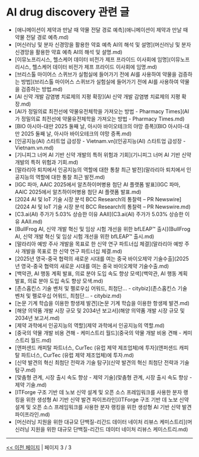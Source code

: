 # AI drug discovery 관련 글

- [애니메이션이 제약과 만날 때 약물 전달 경로 예측](애니메이션이 제약과 만날 때 약물 전달 경로 예측.md)
- [머신러닝 및 분자 신경망을 활용한 약효 예측 AI의 해석 및 설명](머신러닝 및 분자 신경망을 활용한 약효 예측 AI의 해석 및 설명.md)
- [이뮤노프리시스, 헬스케어 데이터 비전가 제프 프라이드 이사회에 임명](이뮤노프리시스, 헬스케어 데이터 비전가 제프 프라이드 이사회에 임명.md)
- [브리스톨 마이어스 스퀴브가 실험실에 들어가기 전에 AI를 사용하여 약물을 검증하는 방법](브리스톨 마이어스 스퀴브가 실험실에 들어가기 전에 AI를 사용하여 약물을 검증하는 방법.md)
- [AI 신약 개발 감염병 치료제의 지평 확장](AI 신약 개발 감염병 치료제의 지평 확장.md)
- [AI가 정밀의료 최전선에 약물유전체학을 가져오는 방법 - Pharmacy Times](AI가 정밀의료 최전선에 약물유전체학을 가져오는 방법 - Pharmacy Times.md)
- [BIO 아시아-대만 2025 둘째 날, 아시아 바이오테크의 야망 증폭](BIO 아시아-대만 2025 둘째 날, 아시아 바이오테크의 야망 증폭.md)
- [인공지능(AI) 스타트업 급성장 - Vietnam.vn](인공지능(AI) 스타트업 급성장 - Vietnam.vn.md)
- [기니피그 너머 AI 기반 신약 개발의 특허 위험과 기회](기니피그 너머 AI 기반 신약 개발의 특허 위험과 기회.md)
- [말라리아 퇴치에서 인공지능의 역할에 대한 통찰 최근 발전](말라리아 퇴치에서 인공지능의 역할에 대한 통찰 최근 발전.md)
- [IGC 파마, AAIC 2025에서 알츠하이머병용 첨단 AI 플랫폼 발표](IGC 파마, AAIC 2025에서 알츠하이머병용 첨단 AI 플랫폼 발표.md)
- [2024 AI 및 IoT 기술 시장 분석 BCC Research의 통찰력 – PR Newswire](2024 AI 및 IoT 기술 시장 분석 BCC Research의 통찰력 – PR Newswire.md)
- [C3.ai(AI) 주가가 5.03% 상승한 이유  AAII](C3.ai(AI) 주가가 5.03% 상승한 이유  AAII.md)
- [BullFrog AI, 신약 개발 혁신 및 임상 시험 개선을 위한 bfLEAP™ 출시](BullFrog AI, 신약 개발 혁신 및 임상 시험 개선을 위한 bfLEAP™ 출시.md)
- [말라리아 예방 주사 개발을 목표로 한 신약 연구 파트너십 체결](말라리아 예방 주사 개발을 목표로 한 신약 연구 파트너십 체결.md)
- [2025년 영국-중국 협력의 새로운 시대를 여는 중국 바이오제약 기술수출](2025년 영국-중국 협력의 새로운 시대를 여는 중국 바이오제약 기술수출.md)
- [백악관, AI 행동 계획 발표, 의료 분야 도입 속도 향상 모색](백악관, AI 행동 계획 발표, 의료 분야 도입 속도 향상 모색.md)
- [존스홉킨스 기술 벤처 및 펠로우십 어워드, 최첨단… - citybiz](존스홉킨스 기술 벤처 및 펠로우십 어워드, 최첨단… - citybiz.md)
- [논문 기계 학습을 이용한 항생제 발견](논문 기계 학습을 이용한 항생제 발견.md)
- [해양 의약품 개발 시장 규모 및 2034년 보고서](해양 의약품 개발 시장 규모 및 2034년 보고서.md)
- [제약 과학에서 인공지능의 역할](제약 과학에서 인공지능의 역할.md)
- [중국의 약물 개발 비용  견해 - 케미스트리 월드](중국의 약물 개발 비용  견해 - 케미스트리 월드.md)
- [앤퍼샌드 캐피탈 파트너스, CurTec (유럽 제약 제조업체)에 투자](앤퍼샌드 캐피탈 파트너스, CurTec (유럽 제약 제조업체)에 투자.md)
- [신약 발견의 혁신 최첨단 전략과 기술 탐구](신약 발견의 혁신 최첨단 전략과 기술 탐구.md)
- [맞춤형 관계, 시장 출시 속도 향상 - 제약 기술](맞춤형 관계, 시장 출시 속도 향상 - 제약 기술.md)
- [ITForge 구조 기반 데 노보 신약 설계 및 오픈 소스 프레임워크를 사용한 분자 랭킹을 위한 생성형 AI 기반 신약 발견 파이프라인](ITForge 구조 기반 데 노보 신약 설계 및 오픈 소스 프레임워크를 사용한 분자 랭킹을 위한 생성형 AI 기반 신약 발견 파이프라인.md)
- [머신러닝 지원을 위한 대규모 단백질-리간드 데이터  네이처 리뷰스 케미스트리](머신러닝 지원을 위한 대규모 단백질-리간드 데이터  네이처 리뷰스 케미스트리.md)

---
[<< 이전 페이지](page-2.md)  |  페이지 3 / 3